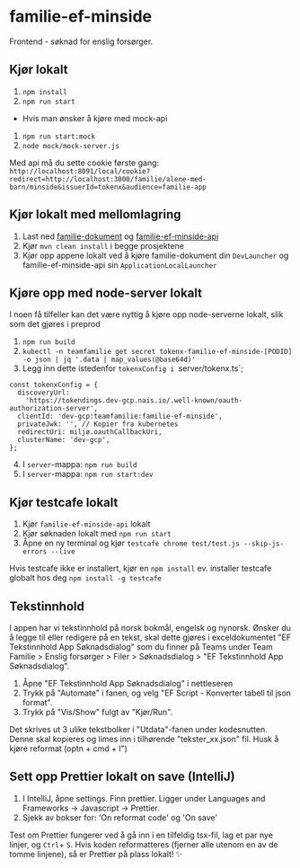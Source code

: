 # familie-ef-minside

Frontend - søknad for enslig forsørger.

## Kjør lokalt

1. `npm install`
2. `npm run start`

* Hvis man ønsker å kjøre med mock-api
1. `npm run start:mock`
2. `node mock/mock-server.js` 

Med api må du sette cookie første gang:
`http://localhost:8091/local/cookie?redirect=http://localhost:3000/familie/alene-med-barn/minside&issuerId=tokenx&audience=familie-app`
## Kjør lokalt med mellomlagring
1. Last ned [familie-dokument](https://github.com/navikt/familie-dokument) og [familie-ef-minside-api](https://github.com/navikt/familie-ef-minside-api)
2. Kjør `mvn clean install` i begge prosjektene
2. Kjør opp appene lokalt ved å kjøre familie-dokument din `DevLauncher` og familie-ef-minside-api sin `ApplicationLocalLauncher` 


## Kjøre opp med node-server lokalt
I noen få tilfeller kan det være nyttig å kjøre opp node-serverne lokalt, slik som det gjøres i preprod
1. `npm run build`
2. `kubectl -n teamfamilie get secret tokenx-familie-ef-minside-[PODID] -o json | jq '.data | map_values(@base64d)'`
3. Legg inn dette istedenfor `tokenxConfig i `server/tokenx.ts`;
``` 
const tokenxConfig = {
  discoveryUrl:
    'https://tokendings.dev-gcp.nais.io/.well-known/oauth-authorization-server',
  clientId: 'dev-gcp:teamfamilie:familie-ef-minside',
  privateJwk: '', // Kopier fra kubernetes
  redirectUri: miljø.oauthCallbackUri,
  clusterName: 'dev-gcp',
};
```
4. I `server`-mappa: `npm run build`
5. I `server`-mappa: `npm run start:dev`

## Kjør testcafe lokalt
1. Kjør `familie-ef-minside-api` lokalt
2. Kjør søknaden lokalt med `npm run start`
3. Åpne en ny terminal og kjør `testcafe chrome test/test.js --skip-js-errors --live`

Hvis testcafe ikke er installert, kjør en `npm install` ev. installer testcafe globalt hos deg `npm install -g testcafe`

## Tekstinnhold
I appen har vi tekstinnhold på norsk bokmål, engelsk og nynorsk. 
Ønsker du å legge til eller redigere på en tekst, skal dette gjøres i exceldokumentet "EF Tekstinnhold App Søknadsdialog" som du finner på Teams under Team Familie > Enslig forsørger > Filer > Søknadsdialog > "EF Tekstinnhold App Søknadsdialog". 
1. Åpne "EF Tekstinnhold App Søknadsdialog" i nettleseren
2. Trykk på "Automate" i fanen, og velg "EF Script - Konverter tabell til json format".
3. Trykk på "Vis/Show" fulgt av "Kjør/Run".

Det skrives ut 3 ulike tekstbolker i "Utdata"-fanen under kodesnutten. Denne skal kopieres og limes inn i tilhørende "tekster_xx.json" fil. Husk å kjøre reformat (optn + cmd + l")



## Sett opp Prettier lokalt on save (IntelliJ)

1. I IntelliJ, åpne settings. Finn prettier. Ligger under Languages and Frameworks -> Javascript -> Prettier.
2. Sjekk av bokser for: 'On reformat code' og 'On save'

Test om Prettier fungerer ved å gå inn i en tilfeldig tsx-fil, lag et par nye linjer, og `Ctrl`+ `S`. Hvis koden reformatteres (fjerner alle utenom en av de tomme linjene), så er Prettier på plass lokalt! :sparkles:
